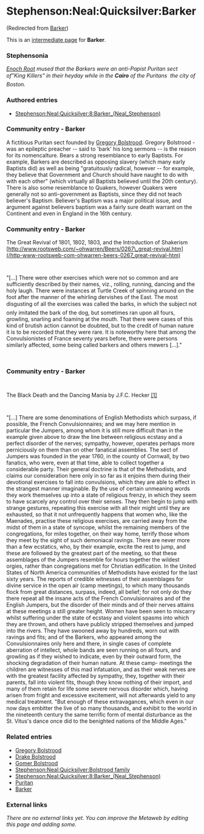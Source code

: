 
# Stephenson:Neal:Quicksilver:Barker

(Redirected from [Barker](/barker))

This is an [intermediate page](/metaweb-intermediate-page) for 
**Barker**.

### Stephensonia


*[Enoch Root](/stephenson-neal-quicksilver-enoch-root) mused that the Barkers were an anti-Papist Puritan sect of"King Killers" in their heyday while in the **Cairo** of the Puritans  the city of Boston.*

### Authored entries


* [Stephenson:Neal:Quicksilver:8:Barker\_(Neal\_Stephenson)](/stephenson-neal-quicksilver-8-barker-neal-stephenson)


### Community entry - Barker


A fictitious Puritan sect founded by [Gregory Bolstrood](/stephenson-neal-quicksilver-gregory-bolstrood). Gregory Bolstrood - was an epileptic preacher -- said to 'bark' his long sermons -- is the reason for its nomencalture. Bears a strong resemblance to early Baptists. For example, Barkers are described as opposing slavery (which many early Baptists did) as well as being "gratuitously radical, however -- for example, they believe that Government and Church should have naught to do with with each other" (which virtually all Baptists believed until the 20th century). There is also some resemblance to Quakers, however Quakers were generally not so anti-government as Baptists, since they did not teach believer's Baptism. Believer's Baptism was a major political issue, and argument against believers baptism was a fairly sure death warrant on the Continent and even in England in the 16th century.

### Community entry - Barker



The Great Revival of 1801, 1802, 1803, and the Introduction of Shakerism
[http://www.rootsweb.com/~ohwarren/Beers/0267\_great-revival.htm](/http-www-rootsweb-com-ohwarren-beers-0267_great-revival-htm)

```
 

```
"[...] There were other exercises which were not so common and are sufficiently
described by their names, viz., rolling, running, dancing and the holy laugh.
There were instances at Turtle Creek of spinning around on the foot after the
manner of the whirling dervishes of the East. The most disgusting of all
the exercises was called the barks, in which the subject not only imitated
the bark of the dog, but sometimes ran upon all fours, growling, snarling and
foaming at the mouth. That there were cases of this kind of brutish action
cannot be doubted, but to the credit of human nature it is to be recorded that
they were rare. It is noteworthy here that among the Convulsionistes of
France seventy years before, there were persons similarly affected, some being
called barkers and others mewers [...]."

```
 

```
### Community entry - Barker



```
 

```
The Black Death and the Dancing Mania by J.F.C. Hecker
[[1]](/http-www-worldwideschool-org-library-books-hst-european-theblackdeathandthedancingmania-chap21-html)

```
 

```
"[...] There are some denominations of English Methodists which surpass, if possible, the French Convulsionnaires; and we may here mention in particular the Jumpers, among whom it is still more difficult than in the example given above to draw the line between religious ecstasy and a perfect disorder of the nerves; sympathy, however, operates perhaps more perniciously on them than on other fanatical assemblies. The sect of Jumpers was founded in the year 1760, in the county of Cornwall, by two fanatics, who were, even at that time, able to collect together a considerable party. Their general doctrine is that of the Methodists, and claims our consideration here only in so far as it enjoins them during their devotional exercises to fall into convulsions, which they are able to effect in the strangest manner imaginable. By the use of certain unmeaning words they work themselves up into a state of religious frenzy, in which they seem to have scarcely any control over their senses. They then begin to jump with strange gestures, repeating this exercise with all their might until they are exhausted, so that it not unfrequently happens that women who, like the Maenades, practise these religious exercises, are carried away from the midst of them in a state of syncope, whilst the remaining members of the congregations, for miles together, on their way home, terrify those whom they meet by the sight of such demoniacal ravings. There are never more than a few ecstatics, who, by their example, excite the rest to jump, and these are followed by the greatest part of the meeting, so that these assemblages of the Jumpers resemble for hours together the wildest orgies, rather than congregations met for Christian edification.
In the United States of North America communities of Methodists have existed for the last sixty years. The reports of credible witnesses of their assemblages for divine service in the open air (camp meetings), to which many thousands flock from great distances, surpass, indeed, all belief; for not only do they there repeat all the insane acts of the French Convulsionnaires and of the English Jumpers, but the disorder of their minds and of their nerves attains at these meetings a still greater height. Women have been seen to miscarry whilst suffering under the state of ecstasy and violent spasms into which they are thrown, and others have publicly stripped themselves and jumped into the rivers. They have swooned away by hundreds, worn out with ravings and fits; and of the Barkers, who appeared among the Convulsionnaires only here and there, in single cases of complete aberration of intellect, whole bands are seen running on all fours, and growling as if they wished to indicate, even by their outward form, the shocking degradation of their human nature. At these camp- meetings the children are witnesses of this mad infatuation, and as their weak nerves are with the greatest facility affected by sympathy, they, together with their parents, fall into violent fits, though they know nothing of their import, and many of them retain for life some severe nervous disorder which, having arisen from fright and excessive excitement, will not afterwards yield to any medical treatment.
"But enough of these extravagances, which even in our now days embitter the live of so many thousands, and exhibit to the world in the nineteenth century the same terrific form of mental disturbance as the St. Vitus's dance once did to the benighted nations of the Middle Ages."

### Related entries


* [Gregory Bolstrood](/stephenson-neal-quicksilver-gregory-bolstrood)
* [Drake Bolstrood](/stephenson-neal-quicksilver-gregory-bolstrood)
* [Gomer Bolstrood](/stephenson-neal-quicksilver-gregory-bolstrood)
* [Stephenson:Neal:Quicksilver:Bolstrood family](/stephenson-neal-quicksilver-bolstrood-family)
* [Stephenson:Neal:Quicksilver:8:Barker\_(Neal\_Stephenson)](/stephenson-neal-quicksilver-8-barker-neal-stephenson)
* [Puritan](/puritan)
* [Barker](/barker)


### External links


*There are no external links yet. You can improve the Metaweb by editing this page and adding some.*
